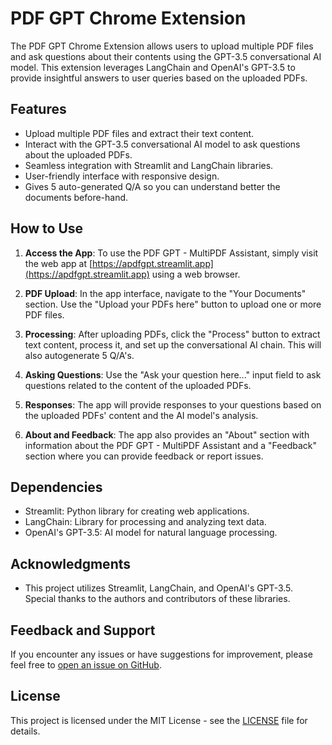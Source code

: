 # PDF GPT Chrome Extension

The PDF GPT Chrome Extension allows users to upload multiple PDF files and ask questions about their contents using the GPT-3.5 conversational AI model. This extension leverages LangChain and OpenAI's GPT-3.5 to provide insightful answers to user queries based on the uploaded PDFs.

## Features

- Upload multiple PDF files and extract their text content.
- Interact with the GPT-3.5 conversational AI model to ask questions about the uploaded PDFs.
- Seamless integration with Streamlit and LangChain libraries.
- User-friendly interface with responsive design.
- Gives 5 auto-generated Q/A so you can understand better the documents before-hand.

## How to Use

1. **Access the App**: To use the PDF GPT - MultiPDF Assistant, simply visit the web app at [https://apdfgpt.streamlit.app](https://apdfgpt.streamlit.app) using a web browser.

2. **PDF Upload**: In the app interface, navigate to the "Your Documents" section. Use the "Upload your PDFs here" button to upload one or more PDF files.

3. **Processing**: After uploading PDFs, click the "Process" button to extract text content, process it, and set up the conversational AI chain. This will also autogenerate 5 Q/A's.

4. **Asking Questions**: Use the "Ask your question here..." input field to ask questions related to the content of the uploaded PDFs.

5. **Responses**: The app will provide responses to your questions based on the uploaded PDFs' content and the AI model's analysis.

6. **About and Feedback**: The app also provides an "About" section with information about the PDF GPT - MultiPDF Assistant and a "Feedback" section where you can provide feedback or report issues.

## Dependencies

- Streamlit: Python library for creating web applications.
- LangChain: Library for processing and analyzing text data.
- OpenAI's GPT-3.5: AI model for natural language processing.

## Acknowledgments

- This project utilizes Streamlit, LangChain, and OpenAI's GPT-3.5. Special thanks to the authors and contributors of these libraries.

## Feedback and Support

If you encounter any issues or have suggestions for improvement, please feel free to [open an issue on GitHub](https://github.com/gaiborjosue/PDF-GPT/issues).

## License

This project is licensed under the MIT License - see the [LICENSE](LICENSE) file for details.
